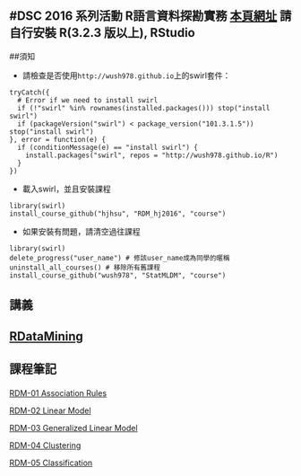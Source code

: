 #DSC 2016 系列活動 R語言資料探勘實務 
[本頁網址](http://tinyurl.com/RDM-hj2016)
請自行安裝 R(3.2.3 版以上), RStudio
---
##須知
- 請檢查是否使用`http://wush978.github.io`上的swirl套件：

```
tryCatch({
  # Error if we need to install swirl
  if (!"swirl" %in% rownames(installed.packages())) stop("install swirl")
  if (packageVersion("swirl") < package_version("101.3.1.5")) stop("install swirl")
}, error = function(e) {
  if (conditionMessage(e) == "install swirl") {
    install.packages("swirl", repos = "http://wush978.github.io/R")
  }
})
```

- 載入swirl，並且安裝課程
```
library(swirl)
install_course_github("hjhsu", "RDM_hj2016", "course")
```

- 如果安裝有問題，請清空過往課程
```
library(swirl)
delete_progress("user_name") # 修該user_name成為同學的暱稱
uninstall_all_courses() # 移除所有舊課程
install_course_github("wush978", "StatMLDM", "course")
```
## 講義
[RDataMining](https://hjhsu.github.io/RDM_hj2016/RDataMining.pdf)
---
## 課程筆記 <p>
[RDM-01 Association Rules](https://hjhsu.github.io/RDM_hj2016/note/RDM-01-Association-Rule.html) <p>
[RDM-02 Linear Model](https://hjhsu.github.io/RDM_hj2016/note/RDM-02-Supervised-Learning-01-Linear-Model.html) <p>
[RDM-03 Generalized Linear Model](https://hjhsu.github.io/RDM_hj2016/note/RDM-03-Supervised-Learning-02-Generalized-Linear-Model.html) <p>
[RDM-04 Clustering](https://hjhsu.github.io/RDM_hj2016/note/RDM-04-Unsupervised-Learning-Clustering.html) <p>
[RDM-05 Classification](https://hjhsu.github.io/RDM_hj2016/note/RDM-05-Classification.html) <p>



